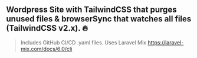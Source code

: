 ## Wordpress Site with TailwindCSS that purges unused files & browserSync that watches all files (TailwindCSS v2.x). 🔥
> Includes GitHub CI/CD .yaml files.
> Uses Laravel Mix https://laravel-mix.com/docs/6.0/cli